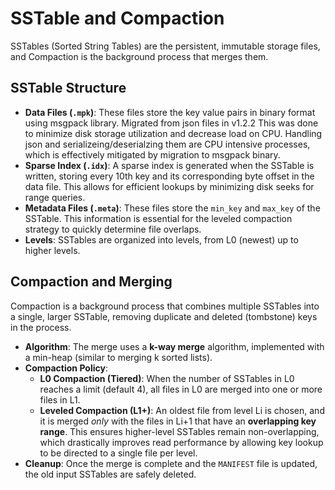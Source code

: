# SSTable and Compaction

SSTables (Sorted String Tables) are the persistent, immutable storage files, and Compaction is the background process that merges them.

## SSTable Structure
* **Data Files (`.mpk`)**: These files store the key value pairs in binary format using msgpack library. Migrated from json files in v1.2.2 This was done to minimize disk storage utilization and decrease load on CPU. Handling json and serializeing/deserialzing them are CPU intensive processes, which is effectively mitigated by migration to msgpack binary.
* **Sparse Index (`.idx`)**: A sparse index is generated when the SSTable is written, storing every 10th key and its corresponding byte offset in the data file. This allows for efficient lookups by minimizing disk seeks for range queries.
* **Metadata Files (`.meta`)**: These files store the `min_key` and `max_key` of the SSTable. This information is essential for the leveled compaction strategy to quickly determine file overlaps.
* **Levels**: SSTables are organized into levels, from L0 (newest) up to higher levels.

## Compaction and Merging
Compaction is a background process that combines multiple SSTables into a single, larger SSTable, removing duplicate and deleted (tombstone) keys in the process.

* **Algorithm**: The merge uses a **k-way merge** algorithm, implemented with a min-heap (similar to merging k sorted lists).
* **Compaction Policy**:
    * **L0 Compaction (Tiered)**: When the number of SSTables in L0 reaches a limit (default 4), all files in L0 are merged into one or more files in L1.
    * **Leveled Compaction (L1+)**: An oldest file from level Li is chosen, and it is merged *only* with the files in Li+1 that have an **overlapping key range**. This ensures higher-level SSTables remain non-overlapping, which drastically improves read performance by allowing key lookup to be directed to a single file per level.
* **Cleanup**: Once the merge is complete and the `MANIFEST` file is updated, the old input SSTables are safely deleted.